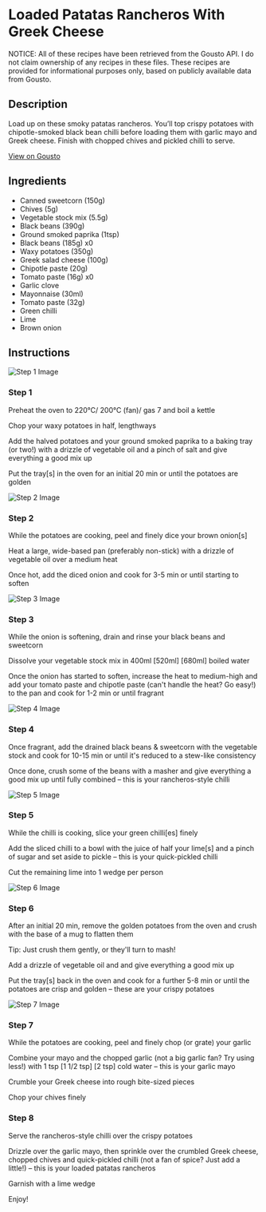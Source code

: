 # Loaded Patatas Rancheros With Greek Cheese

NOTICE: All of these recipes have been retrieved from the Gousto API. I do not claim ownership of any recipes in these files. These recipes are provided for informational purposes only, based on publicly available data from Gousto.

## Description

Load up on these smoky patatas rancheros. You’ll top crispy potatoes with chipotle-smoked black bean chilli before loading them with garlic mayo and Greek cheese. Finish with chopped chives and pickled chilli to serve.

[View on Gousto](https://www.gousto.co.uk/recipes/cookbook/loaded-patatas-rancheros-with-greek-cheese-pickled-chilli)

## Ingredients

- Canned sweetcorn (150g)
- Chives (5g)
- Vegetable stock mix (5.5g)
- Black beans (390g)
- Ground smoked paprika (1tsp)
- Black beans (185g) x0
- Waxy potatoes (350g)
- Greek salad cheese (100g)
- Chipotle paste (20g)
- Tomato paste (16g) x0
- Garlic clove
- Mayonnaise (30ml)
- Tomato paste (32g)
- Green chilli
- Lime
- Brown onion

## Instructions

![Step 1 Image](https://production-media.gousto.co.uk/cms/recipe-step-image/Step-1-1680083249065-x200.jpg)

### Step 1

Preheat the oven to 220°C/ 200°C (fan)/ gas 7 and boil a kettle

Chop your waxy potatoes in half, lengthways

Add the halved potatoes and your ground smoked paprika to a baking tray (or two!) with a drizzle of vegetable oil and a pinch of salt and give everything a good mix up

Put the tray[s] in the oven for an initial 20 min or until the potatoes are golden

![Step 2 Image](https://production-media.gousto.co.uk/cms/recipe-step-image/Step-2-1680083258362-x200.jpg)

### Step 2

While the potatoes are cooking, peel and finely dice your brown onion[s]

Heat a large, wide-based pan (preferably non-stick) with a drizzle of vegetable oil over a medium heat

Once hot, add the diced onion and cook for 3-5 min or until starting to soften

![Step 3 Image](https://production-media.gousto.co.uk/cms/recipe-step-image/Step-3-1680083262598-x200.jpg)

### Step 3

While the onion is softening, drain and rinse your black beans and sweetcorn

Dissolve your vegetable stock mix in 400ml <span class="text-purple">[520ml]</span> <span class="text-danger">[680ml] </span>boiled water

Once the onion has started to soften, increase the heat to medium-high and add your tomato paste and chipotle paste (can't handle the heat? Go easy!) to the pan and cook for 1-2 min or until fragrant

![Step 4 Image](https://production-media.gousto.co.uk/cms/recipe-step-image/Step-4-1680083266740-x200.jpg)

### Step 4

Once fragrant, add the drained black beans & sweetcorn with the vegetable stock and cook for 10-15 min or until it's reduced to a stew-like consistency

Once done, crush some of the beans with a masher and give everything a good mix up until fully combined – this is your rancheros-style chilli

![Step 5 Image](https://production-media.gousto.co.uk/cms/recipe-step-image/Step-5-1680083272266-x200.jpg)

### Step 5

While the chilli is cooking, slice your green chilli[es] finely

Add the sliced chilli to a bowl with the juice of half your<span class="text-danger"> </span>lime[s] and a pinch of sugar and set aside to pickle – this is your quick-pickled chilli

Cut the remaining lime into 1 wedge per person

![Step 6 Image](https://production-media.gousto.co.uk/cms/recipe-step-image/Step-6-1680083277116-x200.jpg)

### Step 6

After an initial 20 min, remove the golden potatoes from the oven and crush with the base of a mug to flatten them

Tip: Just crush them gently, or they'll turn to mash!

Add a drizzle of vegetable oil and and give everything a good mix up

Put the tray[s] back in the oven and cook for a further 5-8 min or until the potatoes are crisp and golden – these are your crispy potatoes

![Step 7 Image](https://production-media.gousto.co.uk/cms/recipe-step-image/Step-7-1680083281649-x200.jpg)

### Step 7

While the potatoes are cooking, peel and finely chop (or grate) your garlic

Combine your mayo and the chopped garlic (not a big garlic fan? Try using less!) with 1 tsp <span class="text-purple">[1 1/2 tsp]</span> <span class="text-danger">[2 tsp] </span>cold water – this is your garlic mayo

Crumble your Greek cheese into rough bite-sized pieces

Chop your chives finely

### Step 8

Serve the rancheros-style chilli over the crispy potatoes

Drizzle over the garlic mayo, then sprinkle over the crumbled Greek cheese, chopped chives and quick-pickled chilli (not a fan of spice? Just add a little!) – this is your loaded patatas rancheros

Garnish with a lime wedge

Enjoy!

